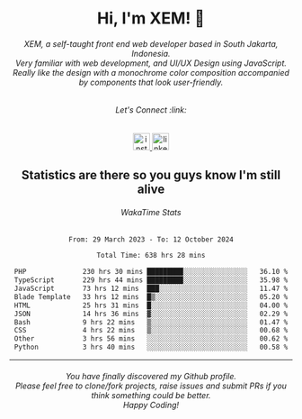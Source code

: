 <h1 align="center">Hi, I'm XEM! <span class="wave">👋</span></h1>

<h6 align="center">XEM, a self-taught front end web developer based in South Jakarta, Indonesia.<br>Very familiar with web development, and UI/UX Design using JavaScript.<br>Really like the design with a monochrome color composition accompanied by components that look user-friendly.</h6>

<div align="center">
  <h6>
    <i>Let's Connect :link:</i>
  </h6>
  <a href="https://instagram.com/ensayiti" target="_blank">
    <img src="https://img.shields.io/static/v1?message=Instagram&logo=instagram&label=&color=E4405F&logoColor=white&labelColor=&style=for-the-badge" height="30" alt="instagram logo"  />
  </a>
  <a href="https://www.linkedin.com/in/samuel-andika-94616625b/" target="_blank">
    <img src="https://img.shields.io/static/v1?message=LinkedIn&logo=linkedin&label=&color=0077B5&logoColor=white&labelColor=&style=for-the-badge" height="30" alt="linkedin logo"  />
  </a>
</div>

<h2 align="center">Statistics are there so you guys know I'm still alive</h1>

<div align="center">
  
  <h6>WakaTime Stats</h6>
  <!--START_SECTION:waka-->

```txt
From: 29 March 2023 - To: 12 October 2024

Total Time: 638 hrs 28 mins

PHP              230 hrs 30 mins █████████░░░░░░░░░░░░░░░░   36.10 %
TypeScript       229 hrs 44 mins █████████░░░░░░░░░░░░░░░░   35.98 %
JavaScript       73 hrs 12 mins  ███░░░░░░░░░░░░░░░░░░░░░░   11.47 %
Blade Template   33 hrs 12 mins  █▒░░░░░░░░░░░░░░░░░░░░░░░   05.20 %
HTML             25 hrs 31 mins  █░░░░░░░░░░░░░░░░░░░░░░░░   04.00 %
JSON             14 hrs 36 mins  ▓░░░░░░░░░░░░░░░░░░░░░░░░   02.29 %
Bash             9 hrs 22 mins   ▒░░░░░░░░░░░░░░░░░░░░░░░░   01.47 %
CSS              4 hrs 22 mins   ▒░░░░░░░░░░░░░░░░░░░░░░░░   00.68 %
Other            3 hrs 56 mins   ░░░░░░░░░░░░░░░░░░░░░░░░░   00.62 %
Python           3 hrs 40 mins   ░░░░░░░░░░░░░░░░░░░░░░░░░   00.58 %
```

<!--END_SECTION:waka-->
</div>

---

<h6 align="center">
  You have finally discovered my Github profile.
  <br>
  Please feel free to clone/fork projects, raise issues and submit PRs if you think something could be better.
  <br>
  <i>Happy Coding!</i>
</h6>
